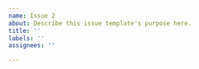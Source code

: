 ```yaml
---
name: Issue 2
about: Describe this issue template's purpose here.
title: ''
labels: ''
assignees: ''

---
```



